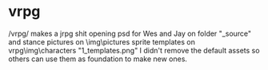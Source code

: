 # vrpg
 /vrpg/ makes a jrpg
shit opening
psd for Wes and Jay on folder "_source" and stance pictures on \img\pictures
sprite templates on vrpg\img\characters  "1_templates.png"
I didn't remove the default assets so others can use them as foundation to make new ones.